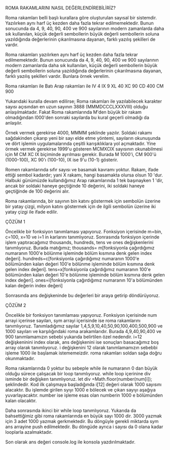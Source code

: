 ROMA RAKAMLARINI NASIL DEĞERLENDİREBİLİRİZ?

Roma rakamları belli başlı kurallara göre oluşturulan sayısal bir sistemdir. Yazılırken aynı harf üç kezden daha fazla tekrar edilmemektedir. Bunun sonucunda da 4, 9, 40, 90, 400 ve 900 sayılarının modern zamanlarda daha sık kullanılan, küçük değerli sembollerin büyük değerli sembollerin soluna yazıldığında değerlerinin çıkarılmasına dayanan, farklı yazılış şekilleri de vardır.

Roma rakamları yazılırken aynı harf üç kezden daha fazla tekrar edilmemektedir. Bunun sonucunda da 4, 9, 40, 90, 400 ve 900 sayılarının modern zamanlarda daha sık kullanılan, küçük değerli sembollerin büyük değerli sembollerin soluna yazıldığında değerlerinin çıkarılmasına dayanan, farklı yazılış şekilleri vardır. Bunlara örnek verelim.

Roma rakamları ile Batı Arap rakamları ile
IV 4
IX 9
XL 40
XC 90
CD 400
CM 900

Yukarıdaki kuralla devam edilirse; Roma rakamları ile yazılabilecek karakter sayısı açısından en uzun sayının 3888 (MMMDCCCLXXXVIII) olduğu anlaşılmaktadır. Fakat Roma rakamlarında M'den büyük bir rakam olmadığından l000'den sonraki sayılarda bu kural geçerli olmadığı da anlaşılır.

Örnek vermek gerekirse 4000, MMMM şeklinde yazılır. Soldaki rakamı sağdakinden çıkarıp yeni bir sayı elde etme yöntemi, sayıların okunuşunda ve dört işlemin uygulamalarında çeşitli karışıklıklara yol açmaktadır. Yine örmek vermek gerekirse 1999'u gösteren MCMXCIX sayısının okunabilmesi için M CM XC IX biçiminde ayrılması gerekir. Burada M 1000'i, CM 900'ü (1000-100), XC 90'ı (100-10), IX ise 9'u (10-1) gösterir.

Romen rakamlarında sıfır sayısı ve basamak kavramı yoktur. Rakam, ifade ettiği sembol kadardır; yani X rakamı, hangi basamakta olursa olsun 10 'dur. Halbuki günümüzde kullandığımız Arap rakamlarında 1 tek başınayken 1 'dir, ancak bir soldaki haneye geçtiğinde 10 değerini, iki soldaki haneye geçtiğinde de 100 değerini alır.

Roma rakamlarında, bir sayının bin katını göstermek için sembolün üzerine bir yatay çizgi, milyon katını göstermek için de ilgili sembolün üzerine iki yatay çizgi ile ifade edilir.

ÇÖZÜM 1

Öncelikle bir fonksiyon tanımlaması yapıyoruz. Fonksiyon içerisinde m=bin, c=100, x=10 ve i=1 in karlarını tanımlıyoruz. Sonrasında fonksiyon içerinde işlem yaptıracağımız thousands, hundreds, tens ve ones değişkenlerini tanımlıyoruz. Burada matığımız;
thousands= m[fonksiyonla çağırdığımız numaranın 1000'e bölünme işleminde bölüm kısmına denk gelen index değeri].
hundreds=c[fonksiyonla çağırdığımız numaranın 1000'e bölümünden kalan değeri 100'e bölünme işleminde bölüm kısmına denk gelen index değeri].
tens=x[fonksiyonla çağırdığımız numaranın 100'e bölümünden kalan değeri 10'e bölünme işleminde bölüm kısmına denk gelen index değeri].
ones=i[fonksiyonla çağırdığımız numaranın 10'a bölümünden kalan değerin index değeri]

Sonrasında ans değişkeninde bu değerleri bir araya getirip döndürüyoruz.

ÇÖZÜM 2

Öncelikle bir fonksiyon tanımlaması yapıyoruz. Fonksiyon içerisinde num arrayi içerinse sayıları, sym arrayi içerisinde ise roma rakamlarını tanımlıyoruz. Tanımladığımız sayılar 1,4,5,9,10,40,50,90,100,400,500,900 ve 1000 sayıları ve karşılığındaki roma arakamlarıdır. Burada 4,9,40,90,400 ve 900 tanımlamamızın sebebi yukarıda belirtilen özel nedendir. i=12 değişkeninini index olarak, ans değişkenini ise sonuçları basacağımız boş array olarak tanımlıyoruz. i değişkenini 12 olarak tanımlamamızın sebebbi işleme 1000 ile başlamak istememeizdir. roma rakamları soldan sağa doğru okunmaktadır.

Roma rakamlarında 0 yoktur bu sebeple while ile numaranın 0 dan büyük olduğu sürece çalışacak bir loop tanımlıyoruz. while loop içerinine div isminde bir değişken tanımlıyoruz. let div =Math.floor(number(num[i]); şeklindedir. Kod ilk çalışmaya başladığında i[12] değeri olarak 1000 sayısını alacaktır. Bu işlemde girilen syıyı 1000 e bölecek ve çıkan sayıyı aşağıya yuvarlayacaktır. number ise işleme esas olan numberin 1000 e bölümünden kalan olacaktır.

Daha sonrasında ikinci bir while loop tanımlıyoruz. Yukarıda da bahsettiğimiz gibi roma rakamlarında en büyük sayı 1000 dir. 3000 yazmak için 3 adet 1000 yazmak gerkmektedir. Bu döngüyle gerekli miktarda sym ans arrayine push edilmektedir. Bu döngüde ayrıca i sayısı da 0 olana kadar looplarla azalmaktadır.

Son olarak ans değeri console.log ile konsola yazdırılmaktadır.

